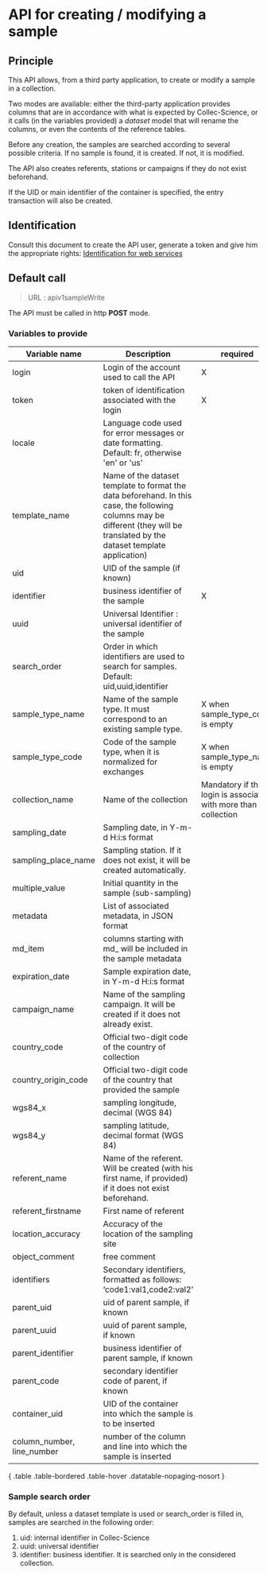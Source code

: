 # API for creating / modifying a sample

## Principle

This API allows, from a third party application, to create or modify a sample in a collection.

Two modes are available: either the third-party application provides columns that are in accordance with what is expected by Collec-Science, or it calls (in the variables provided) a _dataset_ model that will rename the columns, or even the contents of the reference tables.

Before any creation, the samples are searched according to several possible criteria. If no sample is found, it is created. If not, it is modified.

The API also creates referents, stations or campaigns if they do not exist beforehand.

If the UID or main identifier of the container is specified, the entry transaction will also be created.

## Identification

Consult this document to create the API user, generate a token and give him the appropriate rights: [Identification for web services](swidentification_en)

## Default call

> URL : apiv1sampleWrite

The API must be called in http **POST** mode.

### Variables to provide

| Variable name | Description | required |
| --- | --- | --- |
| login | Login of the account used to call the API | X |
| token | token of identification associated with the login | X |
| locale | Language code used for error messages or date formatting. Default: fr, otherwise 'en' or 'us' |   |
| template\_name | Name of the dataset template to format the data beforehand. In this case, the following columns may be different (they will be translated by the dataset template application) |   |
| uid | UID of the sample (if known) |   |
| identifier | business identifier of the sample | X |
| uuid | Universal Identifier : universal identifier of the sample |   |
| search\_order | Order in which identifiers are used to search for samples. Default: uid,uuid,identifier |   |
| sample\_type\_name | Name of the sample type. It must correspond to an existing sample type. | X when sample\_type\_code is empty |
| sample\_type\_code | Code of the sample type, when it is normalized for exchanges | X when sample\_type\_name is empty |
| collection\_name | Name of the collection | Mandatory if the login is associated with more than one collection |
| sampling\_date | Sampling date, in Y-m-d H:i:s format |   |
| sampling\_place\_name | Sampling station. If it does not exist, it will be created automatically. |   |
| multiple\_value | Initial quantity in the sample (sub-sampling) |   |
| metadata | List of associated metadata, in JSON format |   |
| md\_item | columns starting with md\_ will be included in the sample metadata |   |
| expiration\_date | Sample expiration date, in Y-m-d H:i:s format |   |
| campaign\_name | Name of the sampling campaign. It will be created if it does not already exist. |   |
| country\_code | Official two-digit code of the country of collection |   |
| country\_origin\_code | Official two-digit code of the country that provided the sample |   |
| wgs84\_x | sampling longitude, decimal (WGS 84) |   |
| wgs84\_y | sampling latitude, decimal format (WGS 84) |   |
| referent\_name | Name of the referent. Will be created (with his first name, if provided) if it does not exist beforehand. |   |
| referent\_firstname | First name of referent |   |
| location\_accuracy | Accuracy of the location of the sampling site |   |
| object\_comment | free comment |   |
| identifiers | Secondary identifiers, formatted as follows: ‘code1:val1,code2:val2’ |   |
| parent\_uid | uid of parent sample, if known |   |
| parent\_uuid | uuid of parent sample, if known |   |
| parent\_identifier | business identifier of parent sample, if known |   |
| parent\_code | secondary identifier code of parent, if known |   |
| container\_uid | UID of the container into which the sample is to be inserted |   |
| column\_number, line\_number | number of the column and line into which the sample is inserted |   |

{ .table .table-bordered .table-hover .datatable-nopaging-nosort }

### Sample search order

By default, unless a dataset template is used or search\_order is filled in, samples are searched in the following order:

1.  uid: internal identifier in Collec-Science
2.  uuid: universal identifier
3.  identifier: business identifier. It is searched only in the considered collection.